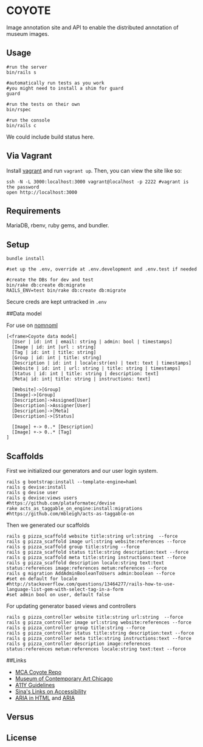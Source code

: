 COYOTE
====

Image annotation site and API to enable the distributed annotation of museum images.

## Usage 

    #run the server
    bin/rails s

    #automatically run tests as you work
    #you might need to install a shim for guard
    guard

    #run the tests on their own
    bin/rspec

    #run the console
    bin/rails c

We could include build status here.

## Via Vagrant

Install [vagrant](https://www.vagrantup.com/downloads.html) and run ```vagrant up```.  Then, you can view the site like so:

    ssh -N -L 3000:localhost:3000 vagrant@localhost -p 2222 #vagrant is the password
    open http://localhost:3000

## Requirements

MariaDB, rbenv, ruby gems, and bundler.

## Setup

    bundle install

    #set up the .env, override at .env.development and .env.test if needed

    #create the DBs for dev and test
    bin/rake db:create db:migrate 
    RAILS_ENV=test bin/rake db:create db:migrate

Secure creds are kept untracked in ```.env```

##Data model

For use on [nomnoml](http://www.nomnoml.com/)

    [<frame>Coyote data model|
      [User | id: int | email: string | admin: bool | timestamps]
      [Image | id: int |url : string]
      [Tag | id: int | title: string]
      [Group | id: int | title: string]
      [Description | id: int | locale:str(en) | text: text | timestamps]
      [Website | id: int | url: string | title: string | timestamps]
      [Status | id: int | title: string | description: text]
      [Meta| id: int| title: string | instructions: text]

      [Website]->[Group]
      [Image]->[Group]
      [Description]->Assigned[User]
      [Description]->Assigner[User]
      [Description]->[Meta]
      [Description]->[Status]

      [Image] +-> 0..* [Description]
      [Image] +-> 0..* [Tag]
    ]


## Scaffolds

First we initialized our generators and our user login  system.

    rails g bootstrap:install --template-engine=haml
    rails g devise:install
    rails g devise user 
    rails g devise:views users
    #https://github.com/plataformatec/devise
    rake acts_as_taggable_on_engine:install:migrations
    #https://github.com/mbleigh/acts-as-taggable-on

Then we generated our scaffolds

    rails g pizza_scaffold website title:string url:string  --force
    rails g pizza_scaffold image url:string website:references --force
    rails g pizza_scaffold group title:string --force
    rails g pizza_scaffold status title:string description:text --force
    rails g pizza_scaffold meta title:string instructions:text --force
    rails g pizza_scaffold description locale:string text:text status:references image:references metum:references --force
    rails g migration AddAdminBooleanToUsers admin:boolean --force
    #set en default for locale
    #http://stackoverflow.com/questions/13464277/rails-how-to-use-language-list-gem-with-select-tag-in-a-form
    #set admin bool on user, default false

For updating generator based views and controllers

    rails g pizza_controller website title:string url:string  --force
    rails g pizza_controller image url:string website:references --force
    rails g pizza_controller group title:string --force
    rails g pizza_controller status title:string description:text --force
    rails g pizza_controller meta title:string instructions:text --force
    rails g pizza_controller description image:references status:references metum:references locale:string text:text --force
 
##Links

- [MCA Coyote Repo](https://github.com/mcachicago/coyote)
- [Museum of Contemporary Art Chicago](http://www2.mcachicago.org/) 
- [A11Y Guidelines](http://a11yproject.com/)
- [Sina's Links on Accessibility](http://www.sinabahram.com/resources.php)
- [ARIA in HTML](http://rawgit.com/w3c/aria-in-html/master/index.html) and [ARIA](http://www.w3.org/TR/wai-aria/states_and_properties#global_states)

## Versus

## License 
